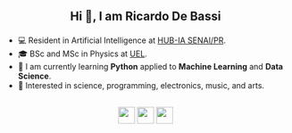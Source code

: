 ## <p align="center"> Hi 👋, I am Ricardo De Bassi

- 💻 Resident in Artificial Intelligence at [HUB-IA SENAI/PR](https://www.senaipr.org.br/tecnologiaeinovacao/nossarede/hubia/).
- 🎓 BSc and MSc in Physics at [UEL](https://portal.uel.br/home/).
- 🌱 I am currently learning **Python** applied to **Machine Learning** and **Data Science**.
- 💬 Interested in science, programming, electronics, music, and arts.

## 

<p align="center"> <a href="https://www.linkedin.com/in/ricardo-de-bassi-611269253/" target="blank"><img align="center" src="https://img.freepik.com/vetores-premium/logotipo-quadrado-do-linkedin-isolado-no-fundo-branco_469489-892.jpg" height="30" /></a> <a href="mailto:bassidericardo@gmail.com" target="blank"><img align="center" src="https://logodownload.org/wp-content/uploads/2018/03/gmail-logo-2-1.png" height="30" /></a> <a href="https://discord.com/users/bardukko" target="blank"><img align="center" src="https://logosmarcas.net/wp-content/uploads/2020/12/Discord-Logo.png" height="30" /></a> 

<!--
**RicardoBassi/RicardoBassi** is a ✨ _special_ ✨ repository because its `README.md` (this file) appears on your GitHub profile.

Here are some ideas to get you started:

- 🔭 I’m currently working on ...
- 🌱 I’m currently learning ...
- 👯 I’m looking to collaborate on ...
- 🤔 I’m looking for help with ...
- 💬 Ask me about ...
- 📫 How to reach me: ...
- 😄 Pronouns: ...
- ⚡ Fun fact: ...
-->
